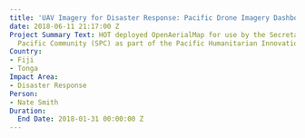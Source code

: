 ```yaml
---
title: 'UAV Imagery for Disaster Response: Pacific Drone Imagery Dashboard (PacDID)'
date: 2018-06-11 21:17:00 Z
Project Summary Text: HOT deployed OpenAerialMap for use by the Secretariat for the
  Pacific Community (SPC) as part of the Pacific Humanitarian Innovation Challenge.
Country:
- Fiji
- Tonga
Impact Area:
- Disaster Response
Person:
- Nate Smith
Duration:
  End Date: 2018-01-31 00:00:00 Z
---
```


